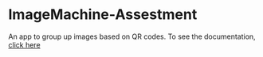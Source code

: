 # ImageMachine-Assestment

An app to group up images based on QR codes. To see the documentation, [click here](https://docs.google.com/document/d/1h72sqDXWV8Krw-2j7UO8r745E0bp6RSQA35UikCNrVQ)
